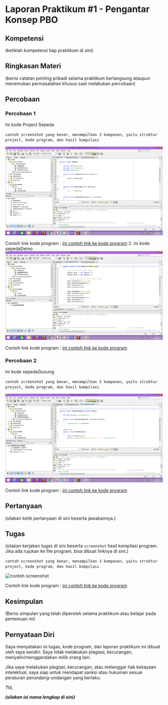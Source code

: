 # Laporan Praktikum #1 - Pengantar Konsep PBO

## Kompetensi

(ketiklah kompetensi tiap praktikum di sini)

## Ringkasan Materi

(berisi catatan penting pribadi selama praktikum berlangsung ataupun menemukan permasalahan khusus saat melakukan percobaan)

## Percobaan

### Percobaan 1

Ini kode Project Sepeda

`contoh screenshot yang benar, menampilkan 3 komponen, yaitu struktur project, kode program, dan hasil kompilasi`

![contoh screenshot](img/sepeda.png)

Contoh link kode program : [ini contoh link ke kode program](../../src/sepeda.java)
2. ini kode sepedaDemo<br>
![contoh screenshot](img/sepedaDemo.png)

Contoh link kode program : [ini contoh link ke kode program](../../src/sepedaDemo.java)

### Percobaan 2

ini kode sepedaGunung

`contoh screenshot yang benar, menampilkan 3 komponen, yaitu struktur project, kode program, dan hasil kompilasi`

![contoh screenshot](img/sepedaGunung.png)

Contoh link kode program : [ini contoh link ke kode program](../../src/sepedaGunung.java)

## Pertanyaan

(silakan ketik pertanyaan di sini beserta jawabannya.)

## Tugas

(silakan kerjakan tugas di sini beserta `screenshot` hasil kompilasi program. Jika ada rujukan ke file program, bisa dibuat linknya di sini.)

`contoh screenshot yang benar, menampilkan 3 komponen, yaitu struktur project, kode program, dan hasil kompilasi`

![contoh screenshot](img/contoh-schot1.PNG)

Contoh link kode program : [ini contoh link ke kode program](../../src/1_Pengantar_Konsep_PBO/Contoh12345Habibie.java)

## Kesimpulan

(Berisi simpulan yang telah diperoleh selama praktikum atau belajar pada pertemuan ini)

## Pernyataan Diri

Saya menyatakan isi tugas, kode program, dan laporan praktikum ini dibuat oleh saya sendiri. Saya tidak melakukan plagiasi, kecurangan, menyalin/menggandakan milik orang lain.

Jika saya melakukan plagiasi, kecurangan, atau melanggar hak kekayaan intelektual, saya siap untuk mendapat sanksi atau hukuman sesuai peraturan perundang-undangan yang berlaku.

Ttd,

***(silakan isi nama lengkap di sini)***
